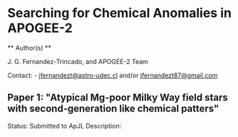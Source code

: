 Searching for Chemical Anomalies in APOGEE-2
====

** Author(s) ** 

J. G. Fernandez-Trincado, and APOGEE-2 Team

Contact: - jfernandezt@astro-udec.cl and/or jfernandezt87@gmail.com

**Paper 1: "Atypical Mg-poor Milky Way field stars with second-generation like chemical patters"**
---

Status: Submitted to ApJL
Description: 













